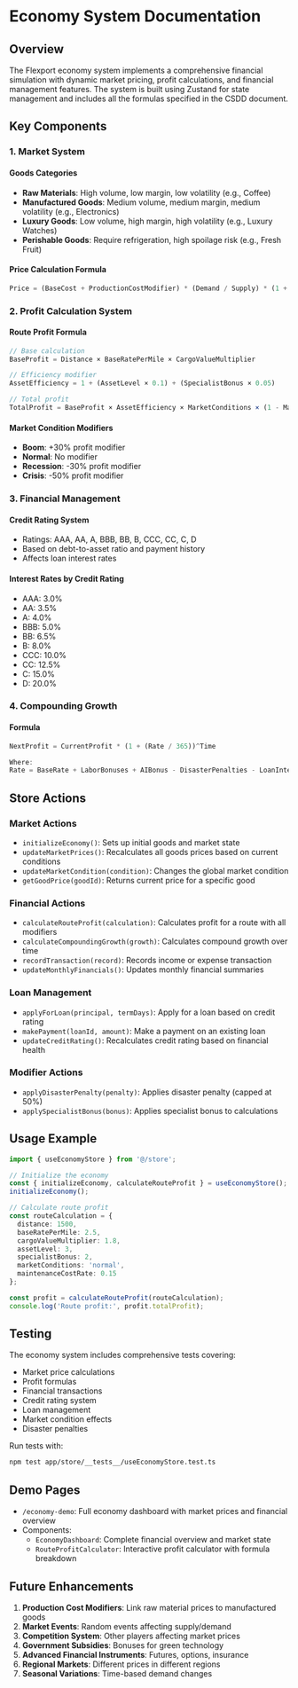 # Economy System Documentation

## Overview

The Flexport economy system implements a comprehensive financial simulation with dynamic market pricing, profit calculations, and financial management features. The system is built using Zustand for state management and includes all the formulas specified in the CSDD document.

## Key Components

### 1. Market System

#### Goods Categories
- **Raw Materials**: High volume, low margin, low volatility (e.g., Coffee)
- **Manufactured Goods**: Medium volume, medium margin, medium volatility (e.g., Electronics)
- **Luxury Goods**: Low volume, high margin, high volatility (e.g., Luxury Watches)
- **Perishable Goods**: Require refrigeration, high spoilage risk (e.g., Fresh Fruit)

#### Price Calculation Formula
```typescript
Price = (BaseCost + ProductionCostModifier) * (Demand / Supply) * (1 + VolatilityModifier) * MarketConditionModifier
```

### 2. Profit Calculation System

#### Route Profit Formula
```typescript
// Base calculation
BaseProfit = Distance × BaseRatePerMile × CargoValueMultiplier

// Efficiency modifier
AssetEfficiency = 1 + (AssetLevel × 0.1) + (SpecialistBonus × 0.05)

// Total profit
TotalProfit = BaseProfit × AssetEfficiency × MarketConditions × (1 - MaintenanceCostRate)
```

#### Market Condition Modifiers
- **Boom**: +30% profit modifier
- **Normal**: No modifier
- **Recession**: -30% profit modifier
- **Crisis**: -50% profit modifier

### 3. Financial Management

#### Credit Rating System
- Ratings: AAA, AA, A, BBB, BB, B, CCC, CC, C, D
- Based on debt-to-asset ratio and payment history
- Affects loan interest rates

#### Interest Rates by Credit Rating
- AAA: 3.0%
- AA: 3.5%
- A: 4.0%
- BBB: 5.0%
- BB: 6.5%
- B: 8.0%
- CCC: 10.0%
- CC: 12.5%
- C: 15.0%
- D: 20.0%

### 4. Compounding Growth

#### Formula
```typescript
NextProfit = CurrentProfit * (1 + (Rate / 365))^Time

Where:
Rate = BaseRate + LaborBonuses + AIBonus - DisasterPenalties - LoanInterestRates
```

## Store Actions

### Market Actions
- `initializeEconomy()`: Sets up initial goods and market state
- `updateMarketPrices()`: Recalculates all goods prices based on current conditions
- `updateMarketCondition(condition)`: Changes the global market condition
- `getGoodPrice(goodId)`: Returns current price for a specific good

### Financial Actions
- `calculateRouteProfit(calculation)`: Calculates profit for a route with all modifiers
- `calculateCompoundingGrowth(growth)`: Calculates compound growth over time
- `recordTransaction(record)`: Records income or expense transaction
- `updateMonthlyFinancials()`: Updates monthly financial summaries

### Loan Management
- `applyForLoan(principal, termDays)`: Apply for a loan based on credit rating
- `makePayment(loanId, amount)`: Make a payment on an existing loan
- `updateCreditRating()`: Recalculates credit rating based on financial health

### Modifier Actions
- `applyDisasterPenalty(penalty)`: Applies disaster penalty (capped at 50%)
- `applySpecialistBonus(bonus)`: Applies specialist bonus to calculations

## Usage Example

```typescript
import { useEconomyStore } from '@/store';

// Initialize the economy
const { initializeEconomy, calculateRouteProfit } = useEconomyStore();
initializeEconomy();

// Calculate route profit
const routeCalculation = {
  distance: 1500,
  baseRatePerMile: 2.5,
  cargoValueMultiplier: 1.8,
  assetLevel: 3,
  specialistBonus: 2,
  marketConditions: 'normal',
  maintenanceCostRate: 0.15
};

const profit = calculateRouteProfit(routeCalculation);
console.log('Route profit:', profit.totalProfit);
```

## Testing

The economy system includes comprehensive tests covering:
- Market price calculations
- Profit formulas
- Financial transactions
- Credit rating system
- Loan management
- Market condition effects
- Disaster penalties

Run tests with:
```bash
npm test app/store/__tests__/useEconomyStore.test.ts
```

## Demo Pages

- `/economy-demo`: Full economy dashboard with market prices and financial overview
- Components:
  - `EconomyDashboard`: Complete financial overview and market state
  - `RouteProfitCalculator`: Interactive profit calculator with formula breakdown

## Future Enhancements

1. **Production Cost Modifiers**: Link raw material prices to manufactured goods
2. **Market Events**: Random events affecting supply/demand
3. **Competition System**: Other players affecting market prices
4. **Government Subsidies**: Bonuses for green technology
5. **Advanced Financial Instruments**: Futures, options, insurance
6. **Regional Markets**: Different prices in different regions
7. **Seasonal Variations**: Time-based demand changes